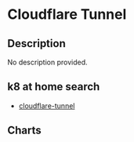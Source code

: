 # Cloudflare Tunnel

## Description

No description provided.

## k8 at home search

- [cloudflare-tunnel](https://nanne.dev/k8s-at-home-search/#/cloudflare-tunnel)

## Charts


